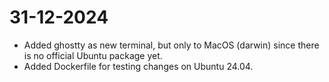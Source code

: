 # 31-12-2024

- Added ghostty as new terminal, but only to MacOS (darwin) since there is no official Ubuntu package yet.
- Added Dockerfile for testing changes on Ubuntu 24.04.
